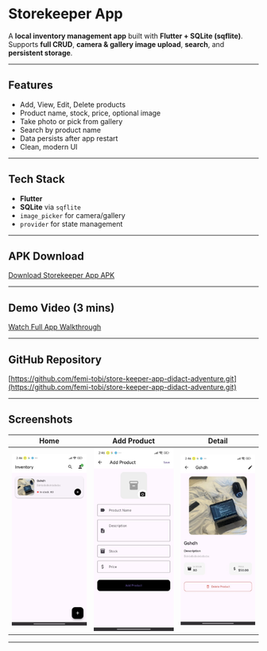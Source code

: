 # Storekeeper App

A **local inventory management app** built with **Flutter + SQLite (sqflite)**.  
Supports **full CRUD**, **camera & gallery image upload**, **search**, and **persistent storage**.

---

## Features

- Add, View, Edit, Delete products
- Product name, stock, price, optional image
- Take photo or pick from gallery
- Search by product name
- Data persists after app restart
- Clean, modern UI

---

## Tech Stack

- **Flutter**
- **SQLite** via `sqflite`
- `image_picker` for camera/gallery
- `provider` for state management

---

## APK Download

[Download Storekeeper App APK](https://drive.google.com/file/d/YOUR_APK_LINK/view?usp=sharing)

---

## Demo Video (3 mins)

[Watch Full App Walkthrough](https://drive.google.com/file/d/1RygGbf1JPF3tlLaDbR2f37-cAsb6ShzJ/view?usp=sharing)

---

## GitHub Repository

[https://github.com/femi-tobi/store-keeper-app-didact-adventure.git](https://github.com/femi-tobi/store-keeper-app-didact-adventure.git)

---

## Screenshots

| Home | Add Product | Detail |
|------|-------------|--------|
| ![home](screenshots/home.png) | ![add](screenshots/add.png) | ![detail](screenshots/detail.png) |

---
